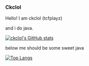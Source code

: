 ### Ckclol
Hello! I am ckclol (tcfplayz)

and i do java.

[![ckclol's GitHub stats](https://github-readme-stats.vercel.app/api?username=ckclol)](https://github.com/ckclol/github-readme-stats)

below me should be some sweet java

[![Top Langs](https://github-readme-stats.vercel.app/api/top-langs/?username=ckclol)](https://github.com/ckclol/github-readme-stats)
